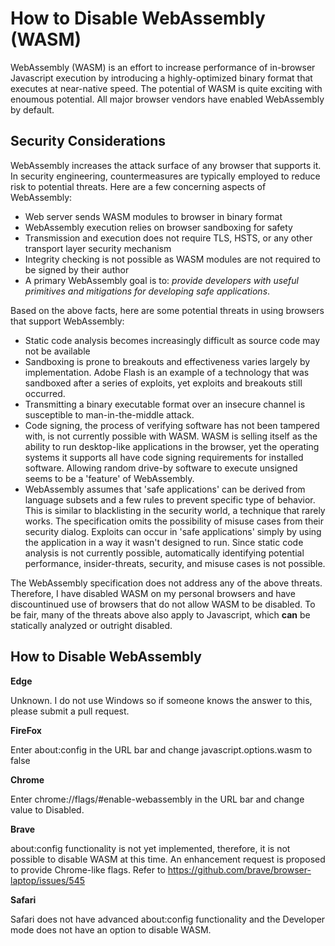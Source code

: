 # How to Disable WebAssembly (WASM)

WebAssembly (WASM) is an effort to increase performance of in-browser Javascript execution by introducing a 
highly-optimized binary format that executes at near-native speed. The potential of WASM is quite exciting
with enoumous potential. All major browser vendors have enabled WebAssembly by default.

## Security Considerations

WebAssembly increases the attack surface of any browser that supports it. In security engineering, countermeasures
are typically employed to reduce risk to potential threats. Here are a few concerning aspects of WebAssembly:

* Web server sends WASM modules to browser in binary format
* WebAssembly execution relies on browser sandboxing for safety
* Transmission  and execution does not require TLS, HSTS, or any other transport layer security mechanism
* Integrity checking is not possible as WASM modules are not required to be signed by their author
* A primary  WebAssembly goal is to: *provide developers with useful primitives and mitigations for developing safe applications*.

Based on the above facts, here are some potential threats in using browsers that support WebAssembly:

* Static code analysis becomes increasingly difficult as source code may not be available
* Sandboxing is prone to breakouts and effectiveness varies largely by implementation. Adobe Flash is an 
example of a technology that was sandboxed after a series of exploits, yet exploits and breakouts still occurred.
* Transmitting a binary executable format over an insecure channel is susceptible  to man-in-the-middle attack. 
* Code signing, the process of verifying software has not been tampered with, is not currently possible with WASM.
WASM is selling itself as the ability to run desktop-like applications in the browser, yet the operating systems
it supports all have code signing requirements for installed software. Allowing random drive-by software to execute
unsigned seems to be a 'feature' of WebAssembly.
* WebAssembly assumes that 'safe applications' can be derived from language subsets and a few rules to prevent 
specific type of behavior. This is similar to blacklisting in the security world, a technique that rarely works.
The specification omits the possibility of misuse cases from their security dialog. Exploits can occur in 'safe applications'
simply by using the application in a way it wasn't designed to run. Since static code analysis is not currently 
possible, automatically identifying potential performance, insider-threats, security, and misuse cases is not possible.

The WebAssembly specification does not address any of the above threats. Therefore, I have disabled WASM on my personal 
browsers and have discountinued use of browsers that do not allow WASM to be disabled. To be fair, many of the threats 
above also apply to Javascript, which **can** be statically analyzed or outright disabled.

## How to Disable WebAssembly

**Edge**

Unknown. I do not use Windows so if someone knows the answer to this, please submit a pull request.

**FireFox**

Enter about:config in the URL bar and change javascript.options.wasm to false

**Chrome**

Enter chrome://flags/#enable-webassembly in the URL bar and change value to Disabled.

**Brave**

about:config functionality is not yet implemented, therefore, it is not possible to disable WASM at this time. 
An enhancement request is proposed to provide Chrome-like flags. Refer to https://github.com/brave/browser-laptop/issues/545

**Safari**

Safari does not have advanced about:config functionality and the Developer mode does not have an option to 
disable WASM.

